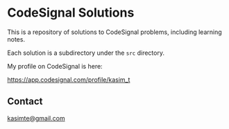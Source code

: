 # CodeSignal Solutions

This is a repository of solutions to CodeSignal problems, including
learning notes.

Each solution is a subdirectory under the `src` directory.

My profile on CodeSignal is here:

https://app.codesignal.com/profile/kasim_t

## Contact

[kasimte@gmail.com](mailto://kasimte@gmail.com)
